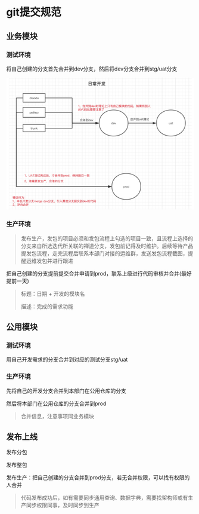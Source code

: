 # git提交规范

## 业务模块

### 测试环境

将自己创建的分支首先合并到dev分支，然后将dev分支合并到stg/uat分支

![提交规范](./assets/git-flow.png)

### 生产环境

> 发布生产，发包的项目必须和发包流程上勾选的项目一致，且流程上选择的分支来自所选迭代所关联的禅道分支，发包前记得及时维护。后续等待产品提发包流程，走完流程后联系本部门对接的运维群，发送发包流程截图，提醒运维发包并进行跟进

把自己创建的分支提前提交合并申请到prod，联系上级进行代码审核并合并(最好提前一天)

> 标题：日期 + 开发的模块名
>
> 描述：完成的需求功能

## 公用模块

### 测试环境

用自己开发需求的分支合并到对应的测试分支stg/uat

### 生产环境

先将自己的开发分支合并到本部门在公用仓库的分支

然后将本部门在公用仓库的分支合并到prod

> 合并信息，注意事项同业务模块

## 发布上线

发布分包

发布整包

发布生产：把自己创建的分支合并到prod分支，若无合并权限，可以找有权限的人合并

> 代码发布成功后，如有需要同步通用查询、数据字典，需要找架构师或有生产同步权限同事，及时同步到生产



